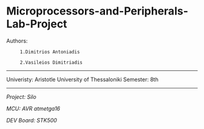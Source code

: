# Microprocessors-and-Peripherals-Lab-Project

Authors: 
         
         1.Dimitrios Antoniadis
         
         2.Vasileios Dimitriadis


****************************

Univeristy: Aristotle University of Thessaloniki
Semester: 8th

****************************
*Project: Silo*

*MCU: AVR atmetga16*

*DEV Board: STK500*

